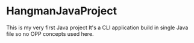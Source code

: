# HangmanJavaProject

This is my very first Java project
It's a CLI application build in single Java file so no OPP concepts used here.

